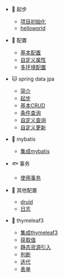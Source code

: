 * 🐶 起步

   * [项目初始化](chushihua)
   * [helloworld](helloworld)

* 🐸 配置

   * [基本配置](jibenpeizhi)
   * [自定义属性](zidingyishuxing)
   * [多环境配置](duohuanjing)

* 🐱 spring data jpa

   * [简介](jianjie)
   * [起步](qibu)
   * [基本CRUD](jiben)
   * [条件查询](tiaojianchaxun)
   * [自定义查询](zidingyichaxun)
   * [自定义更新](zidingyigengxin)

* 🐴 mybatis
  * [集成mybatis](jichengmybatis)

* 🐟 事务
  * [使用事务](shiyongshiwu)

* 🐹 其他配置
  * [druid](druid)
  * [日志](rizhi)

* 🐌 thymeleaf3
  * [集成thymeleaf3](jicheng)
  * [获取值](huoquzhi)
  * [静态资源引入](jingtaiziyuanyinru)
  * [判断](panduan)
  * [迭代](diedai)
  * [表单](biaodan)